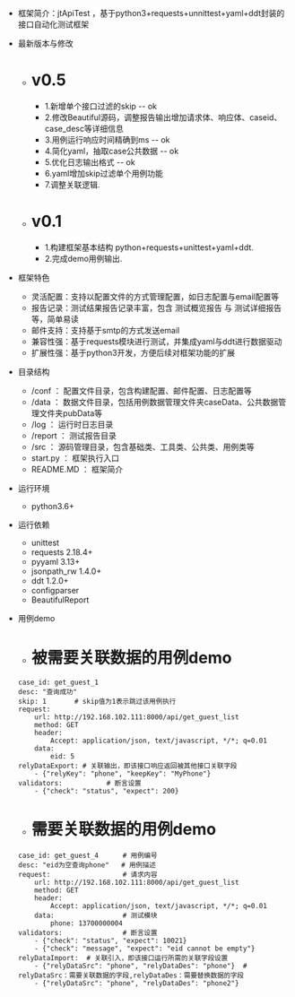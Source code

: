 * 框架简介：jtApiTest ，基于python3+requests+unnittest+yaml+ddt封装的接口自动化测试框架

* 最新版本与修改
    - # v0.5
        - 1.新增单个接口过滤的skip -- ok
        - 2.修改Beautiful源码，调整报告输出增加请求体、响应体、caseid、case_desc等详细信息
        - 3.用例运行响应时间精确到ms -- ok
        - 4.简化yaml，抽取case公共数据 -- ok
        - 5.优化日志输出格式 -- ok
        - 6.yaml增加skip过滤单个用例功能
        - 7.调整关联逻辑.

    - # v0.1
        - 1.构建框架基本结构 python+requests+unittest+yaml+ddt.
        - 2.完成demo用例输出.

* 框架特色
    - 灵活配置：支持以配置文件的方式管理配置，如日志配置与email配置等
    - 报告记录：测试结果报告记录丰富，包含 测试概览报告 与 测试详细报告 等，简单易读
    - 邮件支持：支持基于smtp的方式发送email
    - 兼容性强：基于requests模块进行测试，并集成yaml与ddt进行数据驱动
    - 扩展性强：基于python3开发，方便后续对框架功能的扩展

* 目录结构
    - /conf         ： 配置文件目录，包含构建配置、邮件配置、日志配置等
    - /data         ： 数据文件目录，包括用例数据管理文件夹caseData、公共数据管理文件夹pubData等
    - /log          ： 运行时日志目录
    - /report       ： 测试报告目录
    - /src          ： 源码管理目录，包含基础类、工具类、公共类、用例类等
    - start.py      ： 框架执行入口
    - README.MD     ： 框架简介

* 运行环境
    - python3.6+

* 运行依赖
    - unittest
    - requests 2.18.4+
    - pyyaml 3.13+
    - jsonpath_rw 1.4.0+
    - ddt 1.2.0+
    - configparser
    - BeautifulReport

* 用例demo
    -   # 被需要关联数据的用例demo
      case_id: get_guest_1
      desc: "查询成功"
      skip: 1       # skip值为1表示跳过该用例执行
      request:
          url: http://192.168.102.111:8000/api/get_guest_list
          method: GET
          header:
              Accept: application/json, text/javascript, */*; q=0.01
          data:
              eid: 5
      relyDataExport: # 关联输出，即该接口响应返回被其他接口关联字段
          - {"relyKey": "phone", "keepKey": "MyPhone"}
      validators:           # 断言设置
          - {"check": "status", "expect": 200}


    -    # 需要关联数据的用例demo
      case_id: get_guest_4      # 用例编号
      desc: "eid为空查询phone"   # 用例描述
      request:                  # 请求内容
          url: http://192.168.102.111:8000/api/get_guest_list
          method: GET
          header:
              Accept: application/json, text/javascript, */*; q=0.01
          data:                 # 测试模块
              phone: 13700000004
      validators:               # 断言设置
          - {"check": "status", "expect": 10021}
          - {"check": "message", "expect": "eid cannot be empty"}
      relyDataImport:  # 关联引入，即该接口运行所需的关联字段设置
          - {"relyDataSrc": "phone", "relyDataDes": "phone"}  # relyDataSrc：需要关联数据的字段,relyDataDes：需要替换数据的字段
          - {"relyDataSrc": "phone", "relyDataDes": "phone2"}

